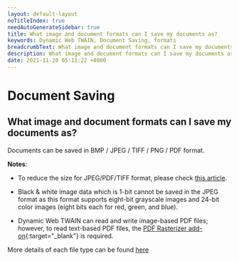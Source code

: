 ```yaml
---
layout: default-layout
noTitleIndex: true
needAutoGenerateSidebar: true
title: What image and document formats can I save my documents as?
keywords: Dynamic Web TWAIN, Document Saving, formats
breadcrumbText: What image and document formats can I save my documents as?
description: What image and document formats can I save my documents as?
date: 2021-11-20 05:11:22 +0800
---
```


# Document Saving

## What image and document formats can I save my documents as?

Documents can be saved in BMP / JPEG / TIFF / PNG / PDF format.

<strong>Notes</strong>:

- To reduce the size for JPEG/PDF/TIFF format, please check [this article](/_articles/faq/smallest-size-documents.md).

- Black & white image data which is 1-bit cannot be saved in the JPEG format as this format supports eight-bit grayscale images and 24-bit color images (eight bits each for red, green, and blue).

- Dynamic Web TWAIN can read and write image-based PDF files; however, to read text-based PDF files, the [PDF Rasterizer add-on](/_articles/extended-usage/pdf-processing.md){:target="_blank"} is required.

More details of each file type can be found <a href="{{site.getstarted}}filetype.html" target="_blank">here</a>
